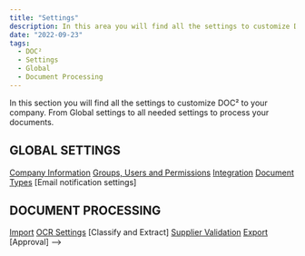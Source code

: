 ```yaml
---
title: "Settings"
description: In this area you will find all the settings to customize DOC² to your company. From Global settings to all needed settings to process your documents.
date: "2022-09-23"
tags:
  - DOC²
  - Settings
  - Global
  - Document Processing
---
```


In this section you will find all the settings to customize DOC² to your company. From Global settings to all needed settings to process your documents.

## GLOBAL SETTINGS

[Company Information](/doc2/company-information/)
[Groups, Users and Permissions](/security/privileges/)
[Integration](/doc2/api-integration/api-integration/)
[Document Types](/doc2/settings-document-types/)
[Email notification settings]

## DOCUMENT PROCESSING

[Import](/doc2/import/)
[OCR Settings](/doc2/document-validation/ocr-view/)
[Classify and Extract]
[Supplier Validation](/doc2/settings-master-data-validation/)
[Export](/doc2/export/)
[Approval] -->

